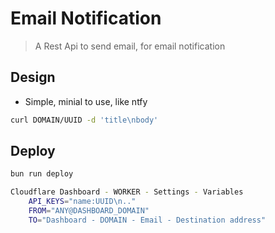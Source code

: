 # Email Notification

> A Rest Api to send email, for email notification

## Design

- Simple, minial to use, like ntfy

```sh
curl DOMAIN/UUID -d 'title\nbody'
```

## Deploy

```sh
bun run deploy

Cloudflare Dashboard - WORKER - Settings - Variables
	API_KEYS="name:UUID\n.."
	FROM="ANY@DASHBOARD_DOMAIN"
	TO="Dashboard - DOMAIN - Email - Destination address"
```
